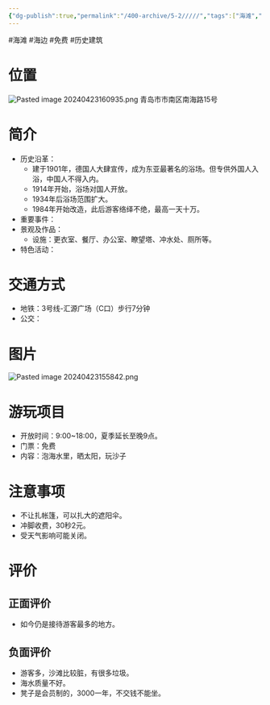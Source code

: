 ```yaml
---
{"dg-publish":true,"permalink":"/400-archive/5-2/////","tags":["海滩","海边","免费","历史建筑"]}
---
```


#海滩 #海边 #免费 #历史建筑 
# 位置
![Pasted image 20240423160935.png](/img/user/800-%E5%85%B6%E4%BB%96/801-%E5%9B%BE%E7%89%87/Pasted%20image%2020240423160935.png)
青岛市市南区南海路15号
# 简介
- 历史沿革：
	- 建于1901年，德国人大肆宣传，成为东亚最著名的浴场。但专供外国人入浴，中国人不得入内。
	- 1914年开始，浴场对国人开放。
	- 1934年后浴场范围扩大。
	- 1984年开始改造，此后游客络绎不绝，最高一天十万。
- 重要事件：
- 景观及作品：
	- 设施：更衣室、餐厅、办公室、瞭望塔、冲水处、厕所等。
- 特色活动：
# 交通方式
- 地铁：3号线-汇源广场（C口）步行7分钟
- 公交：
# 图片
![Pasted image 20240423155842.png](/img/user/800-%E5%85%B6%E4%BB%96/801-%E5%9B%BE%E7%89%87/Pasted%20image%2020240423155842.png)
# 游玩项目
- 开放时间：9:00~18:00，夏季延长至晚9点。
- 门票：免费
- 内容：泡海水里，晒太阳，玩沙子
# 注意事项
- 不让扎帐篷，可以扎大的遮阳伞。
- 冲脚收费，30秒2元。
- 受天气影响可能关闭。
# 评价
## 正面评价
- 如今仍是接待游客最多的地方。
## 负面评价
- 游客多，沙滩比较脏，有很多垃圾。
- 海水质量不好。
- 凳子是会员制的，3000一年，不交钱不能坐。